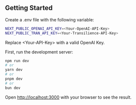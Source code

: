 
## Getting Started

Create a .env file with the following variable:
```bash
NEXT_PUBLIC_OPENAI_API_KEY=<Your-OpenAI-API-Key>
NEXT_PUBLIC_TRAN_API_KEY=<Your-Transilience-API-Key>
```
Replace \<Your-API-Key\> with a valid OpenAI Key.

First, run the development server:

```bash
npm run dev
# or
yarn dev
# or
pnpm dev
# or
bun dev
```

Open [http://localhost:3000](http://localhost:3000) with your browser to see the result.
